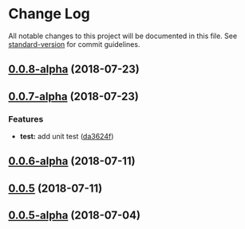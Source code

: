 # Change Log

All notable changes to this project will be documented in this file. See [standard-version](https://github.com/conventional-changelog/standard-version) for commit guidelines.

<a name="0.0.8-alpha"></a>
## [0.0.8-alpha](https://github.com/TencentCloud/scf-node-debug/compare/v0.0.7-alpha...v0.0.8-alpha) (2018-07-23)



<a name="0.0.7-alpha"></a>
## [0.0.7-alpha](https://github.com/TencentCloud/scf-node-debug/compare/v0.0.6-alpha...v0.0.7-alpha) (2018-07-23)


### Features

* **test:** add unit test ([da3624f](https://github.com/TencentCloud/scf-node-debug/commit/da3624f))



<a name="0.0.6-alpha"></a>
## [0.0.6-alpha](https://github.com/TencentCloud/scf-node-debug/compare/v0.0.5...v0.0.6-alpha) (2018-07-11)



<a name="0.0.5"></a>
## [0.0.5](https://github.com/TencentCloud/scf-node-debug/compare/v0.0.5-alpha...v0.0.5) (2018-07-11)



<a name="0.0.5-alpha"></a>
## [0.0.5-alpha](https://github.com/TencentCloud/scf-node-debug/compare/v0.0.4-alpha...v0.0.5-alpha) (2018-07-04)
